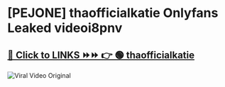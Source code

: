 
 # [PEJONE] thaofficialkatie Onlyfans Leaked videoi8pnv

## <h2><a href="https://clipsfans.com/thaofficialkatie&ref=git">🔗 Click to LINKS ⏩⏩ 👉 🟢 thaofficialkatie </a></h2>

<a href="https://clipsfans.com/thaofficialkatie&ref=git" rel="nofollow" data-target="animated-image.originalLink"><img src="https://i.ibb.co.com/xMMVF88/686577567.gif" alt="Viral Video Original" style="max-width: 100%; display: inline-block;" data-target="animated-image.originalImage"></a>

